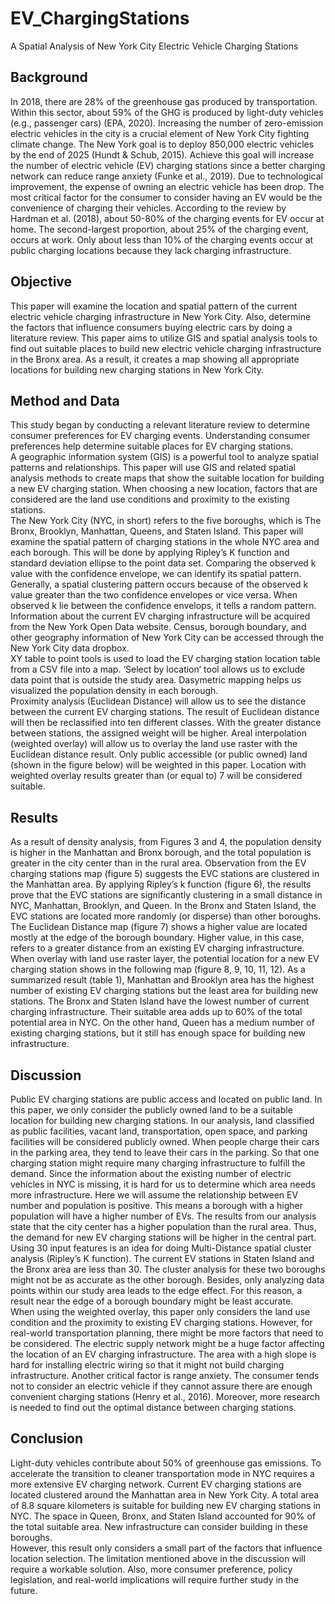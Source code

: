 # EV_ChargingStations
A Spatial Analysis of New York City Electric Vehicle Charging Stations

## Background
In 2018, there are 28% of the greenhouse gas produced by transportation. Within this sector, about 59% of the GHG is produced by light-duty vehicles (e.g., passenger cars) (EPA, 2020). Increasing the number of zero-emission electric vehicles in the city is a crucial element of New York City fighting climate change. The New York goal is to deploy 850,000 electric vehicles by the end of 2025 (Hundt & Schub, 2015). Achieve this goal will increase the number of electric vehicle (EV) charging stations since a better charging network can reduce range anxiety (Funke et al., 2019). Due to technological improvement, the expense of owning an electric vehicle has been drop. The most critical factor for the consumer to consider having an EV would be the convenience of charging their vehicles. According to the review by Hardman et al. (2018), about 50-80% of the charging events for EV occur at home. The second-largest proportion, about 25% of the charging event, occurs at work. Only about less than 10% of the charging events occur at public charging locations because they lack charging infrastructure.

## Objective
This paper will examine the location and spatial pattern of the current electric vehicle charging infrastructure in New York City. Also, determine the factors that influence consumers buying electric cars by doing a literature review. This paper aims to utilize GIS and spatial analysis tools to find out suitable places to build new electric vehicle charging infrastructure in the Bronx area. As a result, it creates a map showing all appropriate locations for building new charging stations in New York City.

## Method and Data
This study began by conducting a relevant literature review to determine consumer preferences for EV charging events. Understanding consumer preferences help determine suitable places for EV charging stations.\
A geographic information system (GIS) is a powerful tool to analyze spatial patterns and relationships. This paper will use GIS and related spatial analysis methods to create maps that show the suitable location for building a new EV charging station. When choosing a new location, factors that are considered are the land use conditions and proximity to the existing stations.\
The New York City (NYC, in short) refers to the five boroughs, which is The Bronx, Brooklyn, Manhattan, Queens, and Staten Island. This paper will examine the spatial pattern of charging stations in the whole NYC area and each borough. This will be done by applying Ripley’s K function and standard deviation ellipse to the point data set. Comparing the observed k value with the confidence envelope,  we can identify its spatial pattern. Generally, a spatial clustering pattern occurs because of the observed k value greater than the two confidence envelopes or vice versa. When observed k lie between the confidence envelops, it tells a random pattern.\
Information about the current EV charging infrastructure will be acquired from the New York Open Data website. Census, borough boundary, and other geography information of New York City can be accessed through the New York City data dropbox.\
XY table to point tools is used to load the EV charging station location table from a CSV file into a map. ‘Select by location’ tool allows us to exclude data point that is outside the study area. Dasymetric mapping helps us visualized the population density in each borough.\
Proximity analysis (Euclidean Distance) will allow us to see the distance between the current EV charging stations. The result of  Euclidean distance will then be reclassified into ten different classes. With the greater distance between stations, the assigned weight will be higher. Areal interpolation (weighted overlay) will allow us to overlay the land use raster with the Euclidean distance result. Only public accessible (or public owned) land (shown in the figure below) will be weighted in this paper.  Location with weighted overlay results greater than (or equal to) 7 will be considered suitable.

## Results
As a result of density analysis, from Figures 3 and 4, the population density is higher in the Manhattan and Bronx borough, and the total population is greater in the city center than in the rural area. Observation from the EV charging stations map (figure 5) suggests the EVC stations are clustered in the Manhattan area. By applying Ripley’s k function (figure 6), the results prove that the EVC stations are significantly clustering in a small distance in NYC, Manhattan, Brooklyn, and Queen. In the Bronx and Staten Island, the EVC stations are located more randomly (or disperse) than other boroughs.\
The Euclidean Distance map (figure 7) shows a higher value are located mostly at the edge of the borough boundary. Higher value, in this case, refers to a greater distance from an existing EV charging infrastructure. When overlay with land use raster layer, the potential location for a new EV charging station shows in the following map (figure 8, 9, 10, 11, 12). As a summarized result (table 1), Manhattan and Brooklyn area has the highest number of existing EV charging stations but the least area for building new stations. The Bronx and Staten Island have the lowest number of current charging infrastructure. Their suitable area adds up to 60% of the total potential area in NYC. On the other hand, Queen has a medium number of existing charging stations, but it still has enough space for building new infrastructure.

## Discussion
Public EV charging stations are public access and located on public land. In this paper, we only consider the publicly owned land to be a suitable location for building new charging stations. In our analysis, land classified as public facilities, vacant land, transportation, open space, and parking facilities will be considered publicly owned. When people charge their cars in the parking area, they tend to leave their cars in the parking. So that one charging station might require many charging infrastructure to fulfill the demand. Since the information about the existing number of electric vehicles in NYC is missing, it is hard for us to determine which area needs more infrastructure. Here we will assume the relationship between EV number and population is positive. This means a borough with a higher population will have a higher number of EVs. The results from our analysis state that the city center has a higher population than the rural area. Thus, the demand for new EV charging stations will be higher in the central part.\
Using 30 input features is an idea for doing Multi-Distance spatial cluster analysis (Ripley’s K function). The current EV stations in Staten Island and the Bronx area are less than 30. The cluster analysis for these two boroughs might not be as accurate as the other borough. Besides, only analyzing data points within our study area leads to the edge effect. For this reason, a result near the edge of a borough boundary might be least accurate.\
When using the weighted overlay, this paper only considers the land use condition and the proximity to existing EV charging stations. However, for real-world transportation planning, there might be more factors that need to be considered. The electric supply network might be a huge factor affecting the location of an EV charging infrastructure. The area with a high slope is hard for installing electric wiring so that it might not build charging infrastructure. Another critical factor is range anxiety. The consumer tends not to consider an electric vehicle if they cannot assure there are enough convenient charging stations (Henry et al., 2016). Moreover, more research is needed to find out the optimal distance between charging stations.

## Conclusion
Light-duty vehicles contribute about 50% of greenhouse gas emissions. To accelerate the transition to cleaner transportation mode in NYC requires a more extensive EV charging network. Current EV charging stations are located clustered around the Manhattan area in New York City. A total area of 8.8 square kilometers is suitable for building new EV charging stations in NYC. The space in Queen, Bronx, and Staten Island accounted for 90% of the total suitable area. New infrastructure can consider building in these boroughs.\
However, this result only considers a small part of the factors that influence location selection. The limitation mentioned above in the discussion will require a workable solution. Also, more consumer preference, policy legislation, and real-world implications will require further study in the future.





